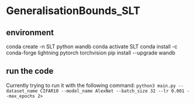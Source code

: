 # GeneralisationBounds_SLT

## environment

conda create -n SLT python wandb
conda activate SLT
conda install -c conda-forge lightning pytorch torchvision
pip install --upgrade wandb

## run the code

Currently trying to run it with the following command:
`python3 main.py --dataset_name CIFAR10 --model_name AlexNet --batch_size 32 --lr 0.001 --max_epochs 2>`
